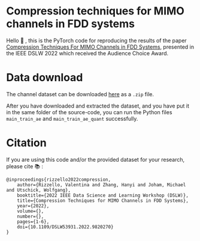 # Compression techniques for MIMO channels in FDD systems

Hello 👋 , this is the PyTorch code for reproducing the results of the paper [Compression Techniques For MIMO Channels in FDD Systems](https://ieeexplore.ieee.org/document/9820270), presented in the IEEE DSLW 2022 which received the Audience Choice Award.

# Data download

The channel dataset can be downloaded [here](https://drive.google.com/file/d/1hr_qP8EMameVhbFwu2A1WMJJrZy14ucw/view?usp=sharing) as a `.zip` file.

After you have downloaded and extracted the dataset, and you have put it in the same folder of the source-code, you can run the Python files `main_train_ae` and `main_train_ae_quant` successfully.

# Citation

If you are using this code and/or the provided dataset for your research, please cite 📚 :
```
@inproceedings{rizzello2022compression,
    author={Rizzello, Valentina and Zhang, Hanyi and Joham, Michael and Utschick, Wolfgang},  
    booktitle={2022 IEEE Data Science and Learning Workshop (DSLW)},   
    title={Compression Techniques for MIMO Channels in FDD Systems},   
    year={2022},  
    volume={},  
    number={},  
    pages={1-6},  
    doi={10.1109/DSLW53931.2022.9820270}
}
```
